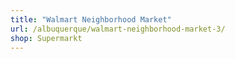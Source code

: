 ```yaml
---
title: "Walmart Neighborhood Market"
url: /albuquerque/walmart-neighborhood-market-3/
shop: Supermarkt
---
```


